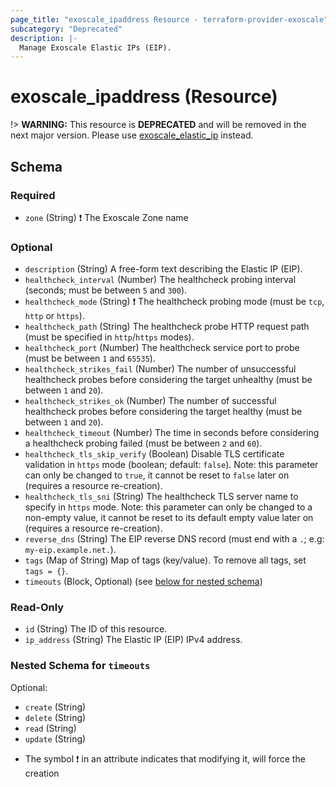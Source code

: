 ```yaml
---
page_title: "exoscale_ipaddress Resource - terraform-provider-exoscale"
subcategory: "Deprecated"
description: |-
  Manage Exoscale Elastic IPs (EIP).
---
```


# exoscale_ipaddress (Resource)

!> **WARNING:** This resource is **DEPRECATED** and will be removed in the next major version. Please use [exoscale_elastic_ip](./elastic_ip.md) instead.



<!-- schema generated by tfplugindocs -->
## Schema

### Required

- `zone` (String) ❗ The Exoscale Zone name

### Optional

- `description` (String) A free-form text describing the Elastic IP (EIP).
- `healthcheck_interval` (Number) The healthcheck probing interval (seconds; must be between `5` and `300`).
- `healthcheck_mode` (String) ❗ The healthcheck probing mode (must be `tcp`, `http` or `https`).
- `healthcheck_path` (String) The healthcheck probe HTTP request path (must be specified in `http`/`https` modes).
- `healthcheck_port` (Number) The healthcheck service port to probe (must be between `1` and `65535`).
- `healthcheck_strikes_fail` (Number) The number of unsuccessful healthcheck probes before considering the target unhealthy (must be between `1` and `20`).
- `healthcheck_strikes_ok` (Number) The number of successful healthcheck probes before considering the target healthy (must be between `1` and `20`).
- `healthcheck_timeout` (Number) The time in seconds before considering a healthcheck probing failed (must be between `2` and `60`).
- `healthcheck_tls_skip_verify` (Boolean) Disable TLS certificate validation in `https` mode (boolean; default: `false`). Note: this parameter can only be changed to `true`, it cannot be reset to `false` later on (requires a resource re-creation).
- `healthcheck_tls_sni` (String) The healthcheck TLS server name to specify in `https` mode. Note: this parameter can only be changed to a non-empty value, it cannot be reset to its default empty value later on (requires a resource re-creation).
- `reverse_dns` (String) The EIP reverse DNS record (must end with a `.`; e.g: `my-eip.example.net.`).
- `tags` (Map of String) Map of tags (key/value). To remove all tags, set `tags = {}`.
- `timeouts` (Block, Optional) (see [below for nested schema](#nestedblock--timeouts))

### Read-Only

- `id` (String) The ID of this resource.
- `ip_address` (String) The Elastic IP (EIP) IPv4 address.

<a id="nestedblock--timeouts"></a>
### Nested Schema for `timeouts`

Optional:

- `create` (String)
- `delete` (String)
- `read` (String)
- `update` (String)

* The symbol ❗ in an attribute indicates that modifying it, will force the creation


